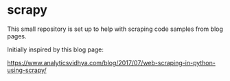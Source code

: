 # scrapy
This small repository is set up to help with scraping code samples from blog pages.

Initially inspired by this blog page:

https://www.analyticsvidhya.com/blog/2017/07/web-scraping-in-python-using-scrapy/